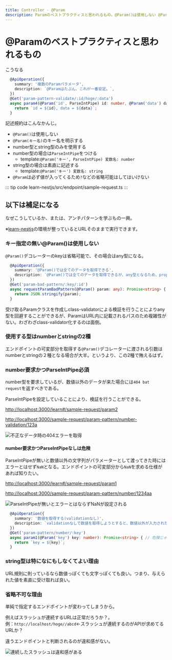 ```yaml
---
title: Controller - @Param
description: Paramのベストプラクティスと思われるもの。@Param()は使用しない @Param(キー名)のキー名を明示する number型とstring型のみを使用する number型の場合はParseIntPipeをつける template:@Param('キー', ParseIntPipe) 変数名 number
---
```


# @Paramのベストプラクティスと思われるもの

こうなる

```ts
  @ApiOperation({
    summary: '複数のParamパラメータ',
    description: `@Paramはたぶん、これが一番安定。`,
  })
  @Get('param-pattern-validate/:id/hoge/:data')
  async param4(@Param('id', ParseIntPipe) id: number, @Param('data') data: string): Promise<string> {
    return `id = ${id}, data = ${data}`;
  }
```

記述規約はこんなかんじ。

* `@Param()`は使用しない
* `@Param(キー名)`のキー名を明示する
* number型とstring型のみを使用する
* number型の場合は`ParseIntPipe`をつける
  * template:`@Param('キー', ParseIntPipe) 変数名: number`
* string型の場合は素直に記述する
  * template:`@Param('キー') 変数名: string`
* `@Param`は必ず値が入ってくるため`?`などの省略可能はしてはいけない

::: tip code
learn-nestjs/src/endpoint/sample-request.ts
:::

## 以下は補足になる

なぜこうしているか、または、アンチパターンを学ぶもの一興。

※[learn-nestjs](https://github.com/mosapride/learn-nestjs)の環境が整っているとURLそのままで実行できます。

### キー指定の無い@Param()は使用しない

`@Param()`デコレーターのkeyは省略可能で、その場合はany型になる。

```ts
  @ApiOperation({
    summary: '@Param()では全てのデータを取得できる',
    description: `@Param()では全てのデータを取得できるが、any型となるため、property名に気をつけないといけない。またSwagger UPから入力パラメータが指定することができない。`,
  })
  @Get('param-bad-pattern/:key/:id')
  async requestParamBadPattern(@Param() param: any): Promise<string> {
    return JSON.stringify(param);
  }
```

受け取るParamクラスを作成しclass-validatorによる検証を行うことによりany型を回避することができるが、ParamはURL内に記載されるパスのため複雑性がない。わざわざclass-validator化するのは面倒。

### 使用する型はnumberとstringの2種

エンドポイントの可変部分を取得する`@Param()`デコレーターに渡される引数はnumberとstringの２種となる場合が大半。というより、この2種で賄えるはず。

### number要求かつParseIntPipe必須

number型を要求しているが、数値以外のデータが来た場合には`404 bat request`を返すべきである。

ParseIntPipeを設定していることにより、検証を行うことができる。

<http://localhost:3000/learn#/sample-request/param2>

<http://localhost:3000/sample-request/param-pattern/number-validation/123a>

![不正なデータ時の404エラーを取得](/images/NestJS/param-number-validation.png)

#### number要求かつParseIntPipeなしは危険

ParseIntPipeが無いと数値以外の文字列がパラメーターとして渡ってきた時にはエラーとはせず`NaN`となる。エンドポイントの可変部分から`NaN`を求める仕様があれば知りたい。

<http://localhost:3000/learn#/sample-request/param1>

<http://localhost:3000/sample-request/param-pattern/number/1234aa>

![ParseIntPipeが無いとエラーとはならずNaNが設定される](/images/NestJS/param-number-NaN.png)

```ts
  @ApiOperation({
    summary: '数値を取得する(validationなし)',
    description: `validationなしで数値を取得しようとすると、数値以外が入力された場合にNaNになる。`,
  })
  @Get('param-pattern/number/:key')
  async param1(@Param('key') key: number): Promise<string> { // 危険じゃないか？！
    return `key = ${key}`;
  }
```

### string型は特になにもしなくてよい理由

URL規則に則っているなら数値っぽくても文字っぽくても良い。つまり、与えられた値を素直に受け取れば良い。

### 省略不可な理由

単純で指定するエンドポイントが変わってしまうから。

例えばスラッシュが連続するURLは正常だろうか？。<br>例：`http://localhost/hoge//abcd`←スラッシュが連続するのがAPIが求めてるURLか？

違うエンドポイントと判断されるのが違和感がない。

![連続したスラッシュは違和感がある](/images/NestJS/multi_slash.png)
